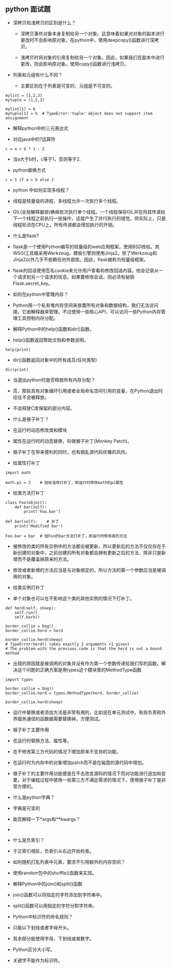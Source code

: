 ## python 面试题

- 深拷贝和浅拷贝的区别是什么？

    + 深拷贝事件对象本身复制给另一个对象。这意味着如果对对象的副本进行更改时不会影响原对象。在python中，使用deepcopy()函数进行深拷贝。

    + 浅拷贝时将对象的引用复制给另一个对象。因此，如果我们在副本中进行更改，则会影响原对象。使用copy()函数进行浅拷贝。

- 列表和元组有什么不同？

    + 主要区别在于列表是可变的，元组是不可变的。

```
mylist = [1,2,3]
mytuple = (1,2,3)

mylist[1] = 6
mytuple[1] = 6  # TypeError:'tuple' object does not support item assignment
```

- 解释python中的三元表达式

+ 对应java中的?运算符

```
c = a > b ? 1 : 2
```

+ 当a大于b时，c等于1，否则等于2.

+ python替换方式

```
c = 1 if a > b else 2
```

- python 中如何实现多线程？

+ 线程是轻量级的进程，多线程允许一次执行多个线程。

+ GIL(全局解释器锁)确保依次执行单个线程。一个线程保存GIL并在将其传递给下一个线程之前执行一些操作，这就产生了并行执行的错觉。但实际上，只是线程轮流在CPU上。所有传递都会增加执行的开销。

- 什么是flask?

+ flask是一个使用Python编写的轻量级的web应用框架，使用BSD授权。其WSGI工具箱采用Werkzeug，模板引擎则使用Jinja2。除了Werkzeug和Jinja2以外几乎不依赖任何外部库。因此，flask被称为轻量级框架。

+ flask的回话使用签名cookie来允许用户查看和修改回话内容。他会记录从一个请求到另一个请求的信息。如果要修改会话，则必须有秘钥Flask.secret_key。

- 如何在python中管理内存？

+ Python用一个私有堆内存空间来放置所有对象和数据结构，我们无法访问提。它由解释器来管理。不过使用一些核心API，可以访问一些Python内存管理工具控制内存分配。

- 解释Python中的help()函数和dir()函数。

+ help()函数返回帮助文档和参数说明。

```
help(print)
```

+ dir()函数返回对象中的所有成员(任何类型)

```
dir(print)
``` 

- 当退出python时是否释放所有内存分配？

+ 否，那些具有对象循环引用或者全局命名空间引用的变量，在Python退出时往往不会被释放。

+ 不会释放C库保留的部分内容。

- 什么是猴子补丁？

+ 在运行时动态修改类和模块

+ 属性在运行时的动态替换，叫做猴子补丁(Monkey Patch)。

+ 猴子补丁在带来便利的同时，也有搞乱源代码优雅的风险。

- 给属性打补丁

```
import math

math.pi = 3    # 给标准库打补丁，即运行时修改math的pi属性
```

- 给类方法打补丁

```
class Foo(object):
    def bar(self):
        print('Foo.bar')

def bar(self):    # 补丁
    print('Modified bar')

Foo.bar = bar  # 给Foo的bar方法打补丁，即运行时修改类的方法
```

+ 被修改的类的所有实例中的方法都会被更新，所以更新后的方法不仅仅存在于新创建的对象中，之前创建的所有对象都会拥有更新之后的方法，除非只是新增而不是覆盖掉原来的方法。

+ 修改或者新增的方法应当是与对象绑定的，所以方法的第一个参数应当是被调用的对象。

- 给类实例打补丁

+ 单个对象也可以在不影响这个类的其他实例的情况下打补丁。

```
def herd(self, sheep):
    self.run()
    self.bark()

border_collie = Dog()
border_collie.herd = herd

border_collie.herd(sheep)
# TypeError:herd() takes exactly 2 arguments (1 given)
# The problem with the previous code is that the herd is not a bound method
```

+ 出错的原因就是被调用的对象并没有作为第一个参数传递给我们写的函数。解决这个问题的正确方案是用types这个模块里的MethodType函数

```
import types

border_collie = Dog()
border_collie.herd = types.MethodType(herd, border_collie)

border_collie.herd(sheep)
```

+ 运行中替换或者添加方法是非常有用的，比如说在单元测试中，有些负责和外界服务通信的函数据需要替换掉，方便测试。

- 猴子补丁主要作用

+ 在运行时替换方法、属性等。

+ 在不修改第三方代码的情况下增加原来不支持的功能。

+ 在运行时为内存中的对象增加patch而不是在磁盘的源代码中增加。

+ 猴子补丁的主要作用功能便是在不去改变源码的情况下而对功能进行追加和变更，对于编程过程中使用一些第三方不满足需求的情况下，使用猴子补丁是非常方便的。

- 什么是python字典？

+ 字典是可变的

- 能否解释一下*args和**kwargs？

+ 

- 什么是负索引？

+ 于正索引相反，负索引从右边开始检索。

- 如何随机打乱列表中元素，要求不引用额外的内存空间？

+ 使用random包中的shuffle()函数来实现。

- 解释Python中的join()和split()函数

+ join()函数可以将指定的字符添加到字符串中。

+ split()函数可以用指定的字符分割字符串。

- Python中标识符的命名规则？

+ 只能以下划线或者字母开头。

+ 其余部分能使用字母、下划线或者数字。

+ Python区分大小写。

+ 关键字不能作为标识符。

